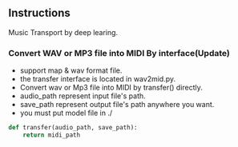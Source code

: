 ## Instructions

Music Transport by deep learing.
### Convert WAV or MP3 file into MIDI By interface(Update)
* support map & wav format file.
* the transfer interface is located in wav2mid.py.
* Convert wav or Mp3 file into MIDI by transfer() directly.
* audio_path represent input file's path.
* save_path represent output file's path anywhere you want.
* you must put model file in ./
```py
def transfer(audio_path, save_path):
    return midi_path
```




